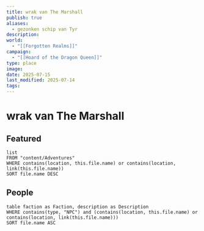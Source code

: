 ```yaml
---
title: wrak van The Marshall
publish: true
aliases: 
  - gezonken schip van Tyr
description: 
world:
  - "[[Forgotten Realms]]"
campaign:
  - "[[Hoard of the Dragon Queen]]"
type: place
image: 
date: 2025-07-15
last_modified: 2025-07-14
tags: 
---
```

# wrak van The Marshall

## Featured
```dataview
list
FROM "content/Adventures"
WHERE contains(location, this.file.name) or contains(location, link(this.file.name))
SORT file.name DESC
```
## People
```dataview
table faction as Faction, description as Description
WHERE contains(type, "NPC") and (contains(location, this.file.name) or contains(location, link(this.file.name)))
SORT file.name ASC
```

